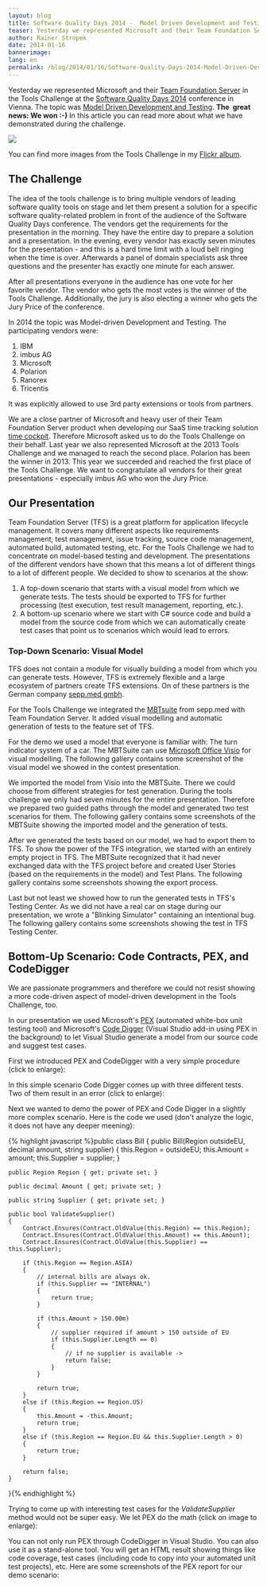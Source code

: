 ```yaml
---
layout: blog
title: Software Quality Days 2014 -  Model Driven Development and Testing
teaser: Yesterday we represented Microsoft and their Team Foundation Server in the Tools Challenge at the Software Quality Days 2014 in Vienna. The topic was Model Driven Development and Testing. The  great news -  We won  - -) Read more about what we have demonstrated during the challenge.
author: Rainer Stropek
date: 2014-01-16
bannerimage: 
lang: en
permalink: /blog/2014/01/16/Software-Quality-Days-2014-Model-Driven-Development-and-Testing
---
```


<p class="showcase">Yesterday we represented Microsoft and their <a href="http://msdn.microsoft.com/en-us/vstudio/ff637362.aspx" target="_blank">Team Foundation Server</a> in the Tools Challenge at the <a href="http://www.software-quality-days.com" target="_blank">Software Quality Days 2014</a> conference in Vienna. The topic was <a href="http://en.wikipedia.org/wiki/Model-based_testing" title="Model-based testing on Wikipedia" target="_blank">Model Driven Development and Testing</a>. <strong>The  great news: We won :-)</strong> In this article you can read more about what we have demonstrated during the challenge.<br /></p><p>
  <img src="{{site.baseurl}}/content/images/blog/2014/01/MBTDemo/ToolsChallenge.jpg" />
</p><p>You can find more images from the Tools Challenge in my <a href="http://www.flickr.com/photos/rainerstropek/sets/72157639817988406/" target="_blank">Flickr album</a>.</p><h2>The Challenge</h2><p>The idea of the tools challenge is to bring multiple vendors of leading software quality tools on stage and let them present a solution for a specific software quality-related problem in front of the audience of the Software Quality Days conference. The vendors get the requirements for the presentation in the morning. They have the entire day to prepare a solution and a presentation. In the evening, every vendor has exactly seven minutes for the presentation - and this is a hard time limit with a loud bell ringing when the time is over. Afterwards a panel of domain specialists ask three questions and the presenter has exactly one minute for each answer.</p><p>After all presentations everyone in the audience has one vote for her favorite vendor. The vendor who gets the most votes is the winner of the Tools Challenge. Additionally, the jury is also electing a winner who gets the Jury Price of the conference.</p><p>In 2014 the topic was Model-driven Development and Testing. The participating vendors were:</p><ol>
  <li>IBM</li>
  <li>imbus AG</li>
  <li>Microsoft</li>
  <li>Polarion</li>
  <li>Ranorex</li>
  <li>Tricentis</li>
</ol><p>It was explicitly allowed to use 3rd party extensions or tools from partners.</p><p>We are a close partner of Microsoft and heavy user of their Team Foundation Server product when developing our SaaS time tracking solution <a href="http://www.timecockpit.com" target="_blank">time cockpit</a>. Therefore Microsoft asked us to do the Tools Challenge on their behalf. Last year we also represented Microsoft at the 2013 Tools Challenge and we managed to reach the second place. Polarion has been the winner in 2013. This year we succeeded and reached the first place of the Tools Challenge. We want to congratulate all vendors for their great presentations - especially imbus AG who won the Jury Price.</p><h2>Our Presentation</h2><p>Team Foundation Server (TFS) is a great platform for application lifecycle management. It covers many different aspects like requirements management, test management, issue tracking, source code management, automated build, automated testing, etc. For the Tools Challenge we had to concentrate on model-based testing and development. The presentations of the different vendors have shown that this means a lot of different things to a lot of different people. We decided to show to scenarios at the show:</p><ol>
  <li>A top-down scenario that starts with a visual model from which we generate tests. The tests should be exported to TFS for further processing (test execution, test result management, reporting, etc.).</li>
  <li>A bottom-up scenario where we start with C# source code and build a model from the source code from which we can automatically create test cases that point us to scenarios which would lead to errors.</li>
</ol><h3>Top-Down Scenario: Visual Model</h3><p>TFS does not contain a module for visually building a model from which you can generate tests. However, TFS is extremely flexible and a large ecosystem of partners create TFS extensions. On of these partners is the German company <a href="http://www.seppmed.de/" target="_blank">sepp.med gmbh</a>.</p><p class="showcase">For the Tools Challenge we integrated the <a href="http://www.seppmed.de/produkte/mbtsuite.html" target="_blank">MBTsuite</a> from sepp.med with Team Foundation Server. It added visual modelling and automatic generation of tests to the feature set of TFS.</p><p>For the demo we used a model that everyone is familiar with: The turn indicator system of a car. The MBTSuite can use <a href="http://office.microsoft.com/en-us/visio/" target="_blank">Microsoft Office Visio</a> for visual modelling. The following gallery contains some screenshot of the visual model we showed in the contest presentation.</p><function name="Composite.Media.ImageGallery.Slimbox2">
  <param name="MediaFolder" value="MediaArchive:6902ff0b-c390-455a-9288-5dd645d9777b" />
  <param name="ThumbnailMaxWidth" value="200" />
  <param name="ThumbnailMaxHeight" value="200" />
  <param name="ImageMaxWidth" value="1024" />
  <param name="ImageMaxHeight" value="768" />
</function><p>We imported the model from Visio into the MBTSuite. There we could choose from different strategies for test generation. During the tools challenge we only had seven minutes for the entire presentation. Therefore we prepared two guided paths through the model and generated two test scenarios for them. The following gallery contains some screenshots of the MBTSuite showing the imported model and the generation of tests.</p><function name="Composite.Media.ImageGallery.Slimbox2">
  <param name="MediaFolder" value="MediaArchive:3cdb9d96-8970-4fa3-aeb3-091f45daa4d6" />
  <param name="ThumbnailMaxWidth" value="200" />
  <param name="ThumbnailMaxHeight" value="200" />
  <param name="ImageMaxWidth" value="1024" />
  <param name="ImageMaxHeight" value="768" />
</function><p>After we generated the tests based on our model, we had to export them to TFS. To show the power of the TFS integration, we started with an entirely empty project in TFS. The MBTSuite recognized that it had never exchanged data with the TFS project before and created User Stories (based on the requirements in the model) and Test Plans. The following gallery contains some screenshots showing the export process.</p><function name="Composite.Media.ImageGallery.Slimbox2">
  <param name="MediaFolder" value="MediaArchive:8e2e2e40-7776-445a-b353-5b41d55ceac3" />
  <param name="ThumbnailMaxWidth" value="200" />
  <param name="ThumbnailMaxHeight" value="200" />
  <param name="ImageMaxWidth" value="1024" />
  <param name="ImageMaxHeight" value="768" />
</function><p>Last but not least we showed how to run the generated tests in TFS's Testing Center. As we did not have a real car on stage during our presentation, we wrote a "Blinking Simulator" containing an intentional bug. The following gallery contains some screenshots showing the test in TFS Testing Center.</p><function name="Composite.Media.ImageGallery.Slimbox2">
  <param name="MediaFolder" value="MediaArchive:313a0386-d02f-431a-a4f4-8d72ce8ab8ca" />
  <param name="ThumbnailMaxWidth" value="200" />
  <param name="ThumbnailMaxHeight" value="200" />
  <param name="ImageMaxWidth" value="1024" />
  <param name="ImageMaxHeight" value="768" />
</function><h2>Bottom-Up Scenario: Code Contracts, PEX, and CodeDigger</h2><p>We are passionate programmers and therefore we could not resist showing a more code-driven aspect of model-driven development in the Tools Challenge, too.</p><p class="showcase">In our presentation we used Microsoft's <a href="http://research.microsoft.com/en-us/projects/Pex/" target="_blank">PEX</a> (automated white-box unit testing tool) and Microsoft's <a href="http://research.microsoft.com/en-us/projects/codedigger/" target="_blank">Code Digger</a> (Visual Studio add-in using PEX in the background) to let Visual Studio generate a model from our source code and suggest test cases.</p><p>First we introduced PEX and CodeDigger with a very simple procedure (click to enlarge):</p><function name="Composite.Media.ImageGallery.Slimbox2">
  <param name="MediaImage" value="MediaArchive:3bd825da-0027-45bc-8da4-c153c746057c" />
  <param name="ThumbnailMaxWidth" value="500" />
  <param name="ThumbnailMaxHeight" value="500" />
  <param name="ImageMaxWidth" value="1024" />
  <param name="ImageMaxHeight" value="1024" />
</function><p>In this simple scenario Code Digger comes up with three different tests. Two of them result in an error (click to enlarge):</p><function name="Composite.Media.ImageGallery.Slimbox2">
  <param name="MediaImage" value="MediaArchive:ee1f2b55-9b5e-4658-88a0-97f0193cd475" />
  <param name="ThumbnailMaxWidth" value="500" />
  <param name="ThumbnailMaxHeight" value="500" />
  <param name="ImageMaxWidth" value="1024" />
  <param name="ImageMaxHeight" value="1024" />
</function><p>Next we wanted to demo the power of PEX and Code Digger in a slightly more complex scenario. Here is the code we used (don't analyze the logic, it does not have any deeper meening):</p>{% highlight javascript %}public class Bill
{
    public Bill(Region outsideEU, decimal amount, string supplier)
    {
        this.Region = outsideEU;
        this.Amount = amount;
        this.Supplier = supplier;
    }

    public Region Region { get; private set; }

    public decimal Amount { get; private set; }

    public string Supplier { get; private set; }

    public bool ValidateSupplier()
    {
        Contract.Ensures(Contract.OldValue(this.Region) == this.Region);
        Contract.Ensures(Contract.OldValue(this.Amount) == this.Amount);
        Contract.Ensures(Contract.OldValue(this.Supplier) == this.Supplier);

        if (this.Region == Region.ASIA)
        {
            // internal bills are always ok.
            if (this.Supplier == "INTERNAL")
            {
                return true;
            }

            if (this.Amount > 150.00m)
            {
                // supplier required if amount > 150 outside of EU
                if (this.Supplier.Length == 0)
                {
                    // if no supplier is available ->
                    return false;
                }
            }

            return true;
        }
        else if (this.Region == Region.US)
        {
            this.Amount = -this.Amount;
            return true;
        }
        else if (this.Region == Region.EU && this.Supplier.Length > 0)
        {
            return true;
        }

        return false;
    }
}{% endhighlight %}<p>Trying to come up with interesting test cases for the <em>ValidateSupplier</em> method would not be super easy. We let PEX do the math (click on image to enlarge):</p><function name="Composite.Media.ImageGallery.Slimbox2">
  <param name="MediaImage" value="MediaArchive:13d3184f-ca8e-474c-bf32-996082e7d896" />
  <param name="ThumbnailMaxWidth" value="500" />
  <param name="ThumbnailMaxHeight" value="500" />
  <param name="ImageMaxWidth" value="1024" />
  <param name="ImageMaxHeight" value="1024" />
</function><p>You can not only run PEX through CodeDigger in Visual Studio. You can also use it as a stand-alone tool. You will get an HTML result showing things like code coverage, test cases (including code to copy into your automated unit test projects), etc. Here are some screenshots of the PEX report for our demo scenario:</p><function name="Composite.Media.ImageGallery.Slimbox2">
  <param name="MediaFolder" value="MediaArchive:598d2f77-6d43-4f3c-b7c6-4eb41fea5c99" />
  <param name="ThumbnailMaxWidth" value="200" />
  <param name="ThumbnailMaxHeight" value="200" />
  <param name="ImageMaxWidth" value="1024" />
  <param name="ImageMaxHeight" value="768" />
</function>